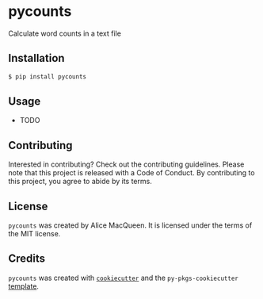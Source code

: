 # pycounts

Calculate word counts in a text file

## Installation

```bash
$ pip install pycounts
```

## Usage

- TODO

## Contributing

Interested in contributing? Check out the contributing guidelines. Please note that this project is released with a Code of Conduct. By contributing to this project, you agree to abide by its terms.

## License

`pycounts` was created by Alice MacQueen. It is licensed under the terms of the MIT license.

## Credits

`pycounts` was created with [`cookiecutter`](https://cookiecutter.readthedocs.io/en/latest/) and the `py-pkgs-cookiecutter` [template](https://github.com/py-pkgs/py-pkgs-cookiecutter).
